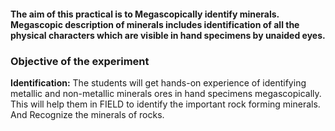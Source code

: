 #### The aim of this practical is to Megascopically  identify minerals. <br>Megascopic description of minerals includes identification of all the physical characters which are visible in hand specimens by unaided eyes. 

### Objective of the experiment
**Identification:** The students will get hands-on experience of identifying metallic and non-metallic minerals ores in hand specimens megascopically. This will help them in FIELD to  identify the important rock forming minerals. And Recognize the minerals of rocks.<br>